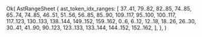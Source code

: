 Ok(
    AstRangeSheet {
        ast_token_idx_ranges: [
            37..41,
            79..82,
            82..85,
            74..85,
            65..74,
            74..85,
            46..51,
            51..56,
            56..85,
            85..90,
            109..117,
            95..100,
            100..117,
            117..123,
            130..133,
            138..144,
            149..152,
            159..162,
            0..6,
            6..12,
            12..18,
            18..26,
            26..30,
            30..41,
            41..90,
            90..123,
            123..133,
            133..144,
            144..152,
            152..162,
        ],
    },
)